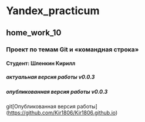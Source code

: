 # Yandex_practicum
## home_work_10
### Проект по темам Git и «командная строка»
#### Студент: Шленкин Кирилл
##### актуальная версия работы v0.0.3
##### опубликованная версия работы v0.0.3
git[Опубликованная версия работы] (https://github.com/Kir1806/Kir1806.github.io)
